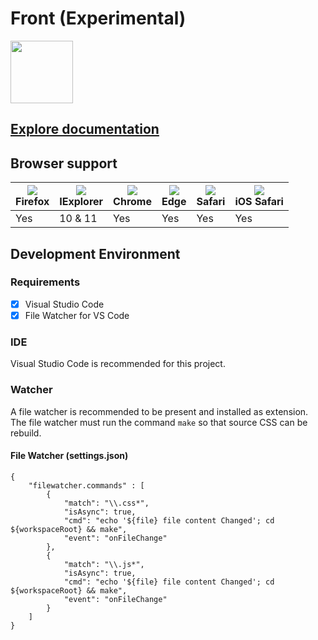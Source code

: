 # Front (Experimental)

<img src="https://3el.github.io/front/assets/img/icon_black.svg" width="100">

## [Explore documentation][0]

## Browser support

| <img src="https://raw.githubusercontent.com/alrra/browser-logos/master/src/firefox/firefox_32x32.png"><br>Firefox | <img src="https://raw.githubusercontent.com/alrra/browser-logos/master/src/archive/internet-explorer_9-11/internet-explorer_9-11_32x32.png"><br>IExplorer | <img src="https://raw.githubusercontent.com/alrra/browser-logos/master/src/chrome/chrome_32x32.png"><br>Chrome | <img src="https://raw.githubusercontent.com/alrra/browser-logos/master/src/edge/edge_32x32.png"><br>Edge | <img src="https://raw.githubusercontent.com/alrra/browser-logos/master/src/safari/safari_32x32.png"><br>Safari | <img src="https://raw.githubusercontent.com/alrra/browser-logos/master/src/safari-ios/safari-ios_32x32.png"><br>iOS Safari |
| --------- | --------- | --------- | --------- | --------- | --------- |
| Yes | 10 & 11 | Yes | Yes | Yes | Yes

## Development Environment
### Requirements
- [x] Visual Studio Code
- [x] File Watcher for VS Code

### IDE
Visual Studio Code is recommended for this project.

### Watcher
A file watcher is recommended to be present and installed as extension.
The file watcher must run the command ```make``` so that source CSS can be rebuild.

#### File Watcher (settings.json)
```
{
    "filewatcher.commands" : [
        {
            "match": "\\.css*",
            "isAsync": true,
            "cmd": "echo '${file} file content Changed'; cd ${workspaceRoot} && make",
            "event": "onFileChange"
        },
        {
            "match": "\\.js*",
            "isAsync": true,
            "cmd": "echo '${file} file content Changed'; cd ${workspaceRoot} && make",
            "event": "onFileChange"
        }
    ]
}
```
[0]:https://3el.github.io/front
[1]:https://code.visualstudio.com
[2]:https://marketplace.visualstudio.com/items?itemName=appulate.filewatcher
